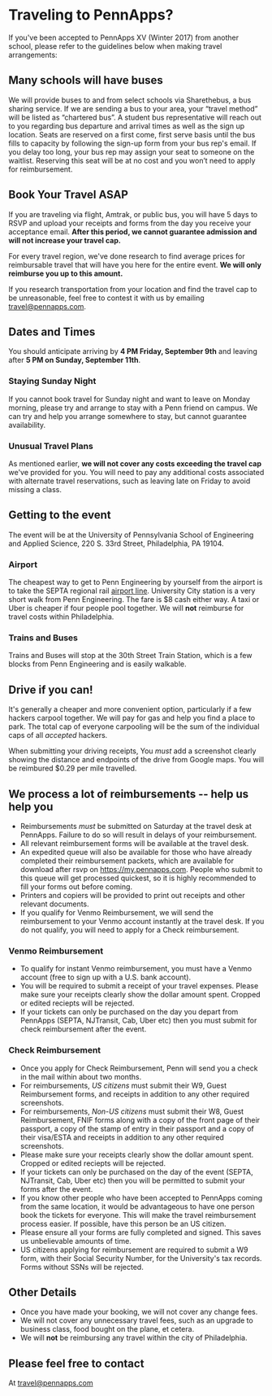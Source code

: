 Traveling to PennApps?
=======================
If you've been accepted to PennApps XV (Winter 2017) from another school, please refer to the guidelines below when making travel arrangements:

## Many schools will have buses

We will provide buses to and from select schools via Sharethebus, a bus sharing service. If we are sending a bus to your area, your “travel method” will be listed as “chartered bus”. A student bus representative will reach out to you regarding bus departure and arrival times as well as the sign up location. Seats are reserved on a first come, first serve basis until the bus fills to capacity by following the sign-up form from your bus rep's email. If you delay too long, your bus rep may assign your seat to someone on the waitlist. Reserving this seat will be at no cost and you won’t need to apply for reimbursement.

## Book Your Travel ASAP
If you are traveling via flight, Amtrak, or public bus, you will have 5 days to RSVP and upload your receipts and forms from the day you receive your acceptance email. **After this period, we cannot guarantee admission and will not increase your travel cap.**

For every travel region, we've done research to find average prices for reimbursable travel that will have you here for the entire event. **We will only reimburse you up to this amount.**

If you research transportation from your location and find the travel cap to be unreasonable, feel free to contest it with us by emailing travel@pennapps.com.


## Dates and Times
You should anticipate arriving by **4 PM Friday, September 9th** and leaving after **5 PM on Sunday, September 11th**.

### Staying Sunday Night
If you cannot book travel for Sunday night and want to leave on Monday morning, please try and arrange to stay with a Penn friend on campus. We can try and help you arrange somewhere to stay, but cannot guarantee availability.

### Unusual Travel Plans
As mentioned earlier, **we will not cover any costs exceeding the travel cap** we've provided for you. You will need to pay any additional costs associated with alternate travel reservations, such as leaving late on Friday to avoid missing a class.


## Getting to the event

The event will be at the University of Pennsylvania School of Engineering and Applied Science, 220 S. 33rd Street, Philadelphia, PA 19104.

### Airport
The cheapest way to get to Penn Engineering by yourself from the airport is to take the SEPTA regional rail [airport line](http://www4.septa.org/schedules/rail/pdf/air.pdf). University City station is a very short walk from Penn Engineering. The fare is $8 cash either way. A taxi or Uber is cheaper if four people pool together. We will **not** reimburse for travel costs within Philadelphia.

### Trains and Buses
Trains and Buses will stop at the 30th Street Train Station, which is a few blocks from Penn Engineering and is easily walkable.

## Drive if you can!
It's generally a cheaper and more convenient option, particularly if a few hackers carpool together. We will pay for gas and help you find a place to park. The total cap of everyone carpooling will be the sum of the individual caps of all *accepted* hackers.

When submitting your driving receipts, You *must* add a screenshot clearly showing the distance and endpoints of the drive from Google maps. You will be reimbured $0.29 per mile travelled.

## We process a lot of reimbursements -- help us help you

- Reimbursements *must* be submitted on Saturday at the travel desk at PennApps. Failure to do so will result in delays of your reimbursement.
- All relevant reimbursement forms will be available at the travel desk.
- An expedited queue will also be available for those who have already completed their reimbursement packets, which are available for download after rsvp on https://my.pennapps.com. People who submit to this queue will get processed quickest, so it is highly recommended to fill your forms out before coming.
- Printers and copiers will be provided to print out receipts and other relevant documents.
- If you qualify for Venmo Reimbursement, we will send the reimbursement to your Venmo account instantly at the travel desk. If you do not qualify, you will need to apply for a Check reimbursement.

### Venmo Reimbursement
- To qualify for instant Venmo reimbursement, you must have a Venmo account (free to sign up with a U.S. bank account).
- You will be required to submit a receipt of your travel expenses. Please make sure your receipts clearly show the dollar amount spent. Cropped or edited reciepts will be rejected.
- If your tickets can only be purchased on the day you depart from PennApps (SEPTA, NJTransit, Cab, Uber etc) then you must submit for check reimbursement after the event.

### Check Reimbursement
- Once you apply for Check Reimbursement, Penn will send you a check in the mail within about two months.
- For reimbursements, *US citizens* must submit their W9, Guest Reimbursement forms, and receipts in addition to any other required screenshots.
- For reimbursements, *Non-US citizens* must submit their W8, Guest Reimbursement, FNIF forms along with a copy of the front page of their passport, a copy of the stamp of entry in their passport and a copy of their visa/ESTA  and receipts in addition to any other required screenshots.
- Please make sure your receipts clearly show the dollar amount spent. Cropped or edited reciepts will be rejected.
- If your tickets can only be purchased on the day of the event (SEPTA, NJTransit, Cab, Uber etc) then you will be permitted to submit your forms after the event.
- If you know other people who have been accepted to PennApps coming from the same location, it would be advantageous to have one person book the tickets for everyone. This will make the travel reimbursement process easier. If possible, have this person be an US citizen.
- Please ensure all your forms are fully completed and signed. This saves us unbelievable amounts of time.
- US citizens applying for reimbursement are required to submit a W9 form, with their Social Security Number, for the University's tax records. Forms without SSNs will be rejected.

## Other Details
 - Once you have made your booking, we will not cover any change fees.
 - We will not cover any unnecessary travel fees, such as an upgrade to business class, food bought on the plane, et cetera.
 - We will **not** be reimbursing any travel within the city of Philadelphia.

## Please feel free to contact
At travel@pennapps.com
